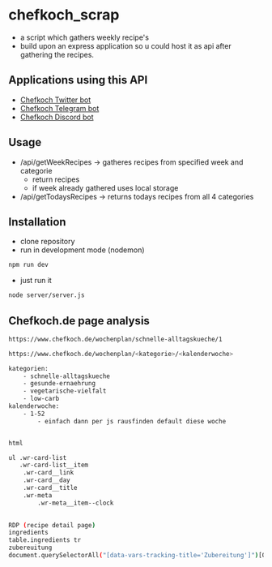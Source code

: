 # chefkoch_scrap
- a script which gathers weekly recipe's
- build upon an express application so u could host it as api after gathering the recipes.


## Applications using this API
- [Chefkoch Twitter bot](https://github.com/Oskar1504/chefkoch_twitter_bot.git)
- [Chefkoch Telegram bot](https://github.com/Oskar1504/chefkoch_telegram_bot.git)
- [Chefkoch Discord bot](https://github.com/Oskar1504/chefkoch_discord_bot.git)

## Usage
- /api/getWeekRecipes -> gatheres recipes from specified week and categorie
    - return recipes
    - if week already gathered uses local storage
- /api/getTodaysRecipes -> returns todays recipes from all 4 categories


## Installation
- clone repository
- run in development mode (nodemon)
```bash
npm run dev
```
- just run it
```bash
node server/server.js
```

## Chefkoch.de page analysis
```bash
https://www.chefkoch.de/wochenplan/schnelle-alltagskueche/1

https://www.chefkoch.de/wochenplan/<kategorie>/<kalenderwoche>

kategorien:
	- schnelle-alltagskueche
	- gesunde-ernaehrung
	- vegetarische-vielfalt
	- low-carb
kalenderwoche:
	- 1-52
		- einfach dann per js rausfinden default diese woche


html

ul .wr-card-list
   .wr-card-list__item
	.wr-card__link
	.wr-card__day
	.wr-card__title
	.wr-meta
		.wr-meta__item--clock
		

RDP (recipe detail page)
ingredients
table.ingredients tr
zubereuitung
document.querySelectorAll("[data-vars-tracking-title='Zubereitung']")[0].parentElement.querySelector("div.ds-box").innerText



```

